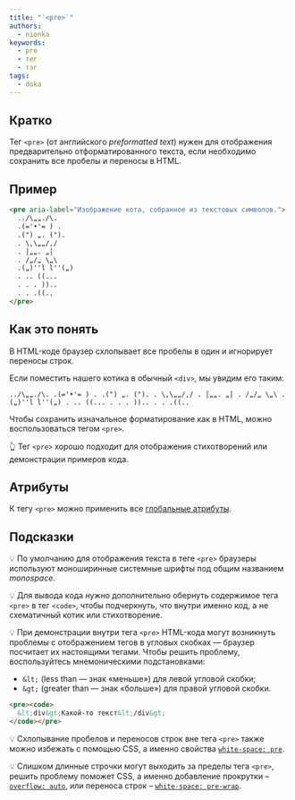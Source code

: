 ```yaml
---
title: "`<pre>`"
authors:
  - nionka
keywords:
  - pre
  - тег
  - тэг
tags:
  - doka
---
```


## Кратко

Тег `<pre>` (от английского _preformatted text_) нужен для отображения предварительно отформатированного текста, если необходимо сохранить все пробелы и переносы в HTML.

## Пример

```html
<pre aria-label="Изображение кота, собранное из текстовых символов.">
  ../\„„./\.
  .(='•'= ) .
  .(") „. (").
  . \,\„„/,/
  . │„„. „│
  . /„/„ \„\
  .(„)''l l''(„)
  . .. ((...
  . . . ))..
  . . .((..
</pre>
```

## Как это понять

В HTML-коде браузер схлопывает все пробелы в один и игнорирует переносы строк.

Если поместить нашего котика в обычный `<div>`, мы увидим его таким:

```
../\„„./\. .(='•'= ) . .(") „. ("). . \,\„„/,/ . │„„. „│ . /„/„ \„\ .(„)''l l''(„) . .. ((... . . . )).. . . .((..
```

Чтобы сохранить изначальное форматирование как в HTML, можно воспользоваться тегом `<pre>`.

<aside>

👆 Тег `<pre>` хорошо подходит для отображения стихотворений или демонстрации примеров кода.

</aside>

## Атрибуты

К тегу `<pre>` можно применить все [глобальные атрибуты](/html/global-attrs/).

## Подсказки

💡 По умолчанию для отображения текста в теге `<pre>` браузеры используют моноширинные системные шрифты под общим названием _monospace_.

💡 Для вывода кода нужно дополнительно обернуть содержимое тега `<pre>` в тег `<code>`, чтобы подчеркнуть, что внутри именно код, а не схематичный котик или стихотворение.

💡 При демонстрации внутри тега `<pre>` HTML-кода могут возникнуть проблемы с отображением тегов в угловых скобках — браузер посчитает их настоящими тегами. Чтобы решить проблему, воспользуйтесь мнемоническими подстановками:

- `&lt;` (less than — знак «меньше») для левой угловой скобки;
- `&gt;` (greater than — знак «больше») для правой угловой скобки.

```html
<pre><code>
  &lt;div&gt;Какой-то текст&lt;/div&gt;
</code></pre>
```

💡 Схлопывание пробелов и переносов строк вне тега `<pre>` также можно избежать с помощью CSS, а именно свойства [`white-space: pre`](/css/white-space/).

💡 Слишком длинные строчки могут выходить за пределы тега `<pre>`, решить проблему поможет CSS, а именно добавление прокрутки – [`overflow: auto`](/css/overflow/), или переноса строк – [`white-space: pre-wrap`](/css/white-space/).
